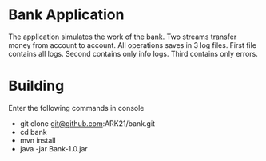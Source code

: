 Bank Application
==============

 The application simulates the work of the bank. Two streams transfer money from account to account. 
 All operations saves in 3 log files. First file contains all logs. Second contains only info logs. 
 Third contains only errors.

Building
========

Enter the following commands in console

- git clone git@github.com:ARK21/bank.git
- cd bank
- mvn install
- java -jar Bank-1.0.jar
